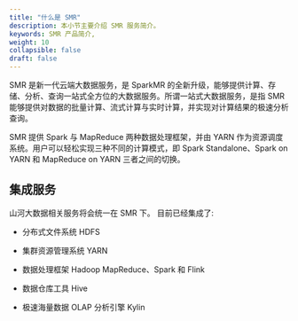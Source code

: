 ```yaml
---
title: "什么是 SMR"
description: 本小节主要介绍 SMR 服务简介。 
keywords: SMR 产品简介, 
weight: 10
collapsible: false
draft: false
---
```



SMR 是新一代云端大数据服务，是 SparkMR 的全新升级，能够提供计算、存储、分析、查询一站式全方位的大数据服务。所谓一站式大数据服务，是指 SMR 能够提供对数据的批量计算、流式计算与实时计算，并实现对计算结果的极速分析查询。

SMR 提供 Spark 与 MapReduce 两种数据处理框架，并由 YARN 作为资源调度系统。用户可以轻松实现三种不同的计算模式，即 Spark Standalone、Spark on YARN 和 MapReduce on YARN 三者之间的切换。

## 集成服务

山河大数据相关服务将会统一在 SMR 下。 目前已经集成了:

- 分布式文件系统 HDFS

- 集群资源管理系统 YARN

- 数据处理框架 Hadoop MapReduce、Spark 和 Flink

- 数据仓库工具 Hive

- 极速海量数据 OLAP 分析引擎 Kylin
